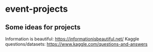 # event-projects

## Some ideas for projects

Information is beautiful: https://informationisbeautiful.net/
Kaggle questions/datasets: https://www.kaggle.com/questions-and-answers 
